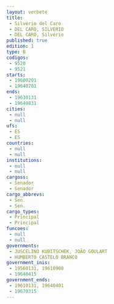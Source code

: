 ```yaml
---
layout: verbete
title:
 - Silvério del Caro
 - DEL CARO, SILVERIO
 - DEL CARO, Silvério
published: true
edition: 1  
type: B
codigos: 
 - 9520
 - 9521
starts: 
 - 19600201
 - 19640701
ends: 
 - 19630131
 - 19640831
cities: 
 - null 
 - null 
ufs: 
 - ES
 - ES
countries: 
 - null 
 - null 
institutions: 
 - null 
 - null 
cargoss: 
 - Senador
 - Senador
cargo_abbrevs: 
 - Sen.
 - Sen.
cargo_types: 
 - Principal
 - Principal
funcoes: 
 - null 
 - null 
governments: 
 - JUSCELINO KUBITSCHEK, JOÃO GOULART
 - HUMBERTO CASTELO BRANCO
government_inis: 
 - 19560131, 19610908
 - 19640415
government_ends: 
 - 19610131, 19640401
 - 19670315
---
```


